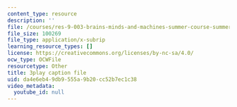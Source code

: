 ```yaml
---
content_type: resource
description: ''
file: /courses/res-9-003-brains-minds-and-machines-summer-course-summer-2015/da4e6eb49db9555a9b20cc52b7ec1c38_eKKXJyabCAQ.vtt
file_size: 100269
file_type: application/x-subrip
learning_resource_types: []
license: https://creativecommons.org/licenses/by-nc-sa/4.0/
ocw_type: OCWFile
resourcetype: Other
title: 3play caption file
uid: da4e6eb4-9db9-555a-9b20-cc52b7ec1c38
video_metadata:
  youtube_id: null
---
```


